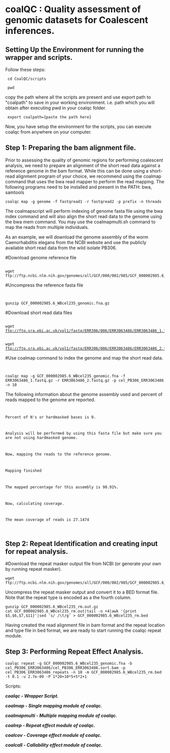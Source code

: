 # coalQC : Quality assessment of genomic datasets for Coalescent inferences.


<h2> Setting Up the Environment for running the wrapper and scripts. </h2>
Follow these steps: 
  
<pre><code> cd CoalQC/scripts </pre></code>

<pre><code> pwd </pre></code>

copy the path where all the scripts are present and use export path to "coalpath" to save in your working environment. i.e. path which you will obtain after executing pwd in your coalqc folder.

<pre><code> export coalpath={paste the path here} </pre></code>

Now, you have setup the environment for the scripts, you can execute coalqc from anywhere on your computer.

<h2>Step 1: Preparing the bam alignment file.</h2>
<p>Prior to assessing the quality of genomic regions for performing coalescent analysis, we need to prepare an alignment of the short read data against a reference genome in the bam format. While this can be done using a short-read alignment program of your choice, we recommend using the coalmap command that uses the bwa read mapper to perform the read mapping. The following programs need to be installed and present in the PATH: bwa, samtools</p>
<pre><code>coalqc map -g genome -f fastqread1 -r fastqread2 -p prefix -n threads</code></pre>

<p>The coalmapscript will perform indexing of genome fasta file using the bwa index command and will also align the short read data to the genome using the bwa mem command. You may use the coalmapmulti.sh command to map the reads from multiple individuals.</p>

<p>As an example, we will download the genome assembly of the worm Caenorhabditis elegans from the NCBI website and use the publicly available short read data from the wild isolate PB306.</p>
<p>#Download genome reference file<pre><code><br />wget ftp://ftp.ncbi.nlm.nih.gov/genomes/all/GCF/000/002/985/GCF_000002985.6_WBcel235/GCF_000002985.6_WBcel235_genomic.fna.gz</code></pre>
<p>#Uncompress the reference fasta file<pre><code><br />
gunzip GCF_000002985.6_WBcel235_genomic.fna.gz</code></pre></p>

<p>#Download short read data files<pre>
<code><br />wget <a href="ftp://ftp.sra.ebi.ac.uk/vol1/fastq/ERR306/006/ERR3063486/ERR3063486_1.fastq.gz">ftp://ftp.sra.ebi.ac.uk/vol1/fastq/ERR306/006/ERR3063486/ERR3063486_1.fastq.gz</a></code></pre></p>
<pre>
<code><br />wget <a href="ftp://ftp.sra.ebi.ac.uk/vol1/fastq/ERR306/006/ERR3063486/ERR3063486_2.fastq.gz">ftp://ftp.sra.ebi.ac.uk/vol1/fastq/ERR306/006/ERR3063486/ERR3063486_2.fastq.gz</a></code></pre></p>

<p>#Use coalmap command to index the genome and map the short read data.<pre>
<code><br />
coalqc map -g GCF_000002985.6_WBcel235_genomic.fna -f ERR3063486_1.fastq.gz -r ERR3063486_2.fastq.gz -p cel_PB306_ERR3063486 -n 10
</code></pre></p>

The following information about the genome assembly used and percent of reads mapped to the genome are reported.
<code>
<p>Percent of N's or hardmasked bases is 0.</p>
<p>Analysis will be performed by using this fasta file but make sure you are not using hardmasked genome.<p>
<p>Now, mapping the reads to the reference genome.</p>
<p>Mapping finished</p>
<p>The mapped percentage for this assembly is 98.91%.</p>
<p>Now, calculating coverage.</p>
<p>The mean coverage of reads is 27.1474</p>
</code>

<h2>Step 2: Repeat Identification and creating input for repeat analysis. </h2>

#Download the repeat masker output file from NCBI (or generate your own by running repeat masker).

<pre><code>wget ftp://ftp.ncbi.nlm.nih.gov/genomes/all/GCF/000/002/985/GCF_000002985.6_WBcel235/GCF_000002985.6_WBcel235_rm.out.gz</code></pre>
Uncompress the repeat masker output and convert it to a BED format file. Note that the repeat type is encoded as a the fourth column.
<pre><code>gunzip GCF_000002985.6_WBcel235_rm.out.gz
cat GCF_000002985.6_WBcel235_rm.out|tail -n +4|awk '{print $5,$6,$7,$11}'|sed 's/ /\t/g' > GCF_000002985.6_WBcel235_rm.bed
</code></pre>

Having created the read alignment file in bam format and the repeat location and type file in bed format, we are ready to start running the coalqc repeat module.

<h2>Step 3: Performing Repeat Effect Analysis. </h2>

<pre><code>coalqc repeat -g GCF_000002985.6_WBcel235_genomic.fna -b cel_PB306_ERR3063486/cel_PB306_ERR3063486.sort.bam -p cel_PB306_ERR3063486_repeats -n 10 -m GCF_000002985.6_WBcel235_rm.bed -t 0.1 -u 2.7e-09 -P 1*20+10*5+5*2+1 </code></pre>

Scripts:

***coalqc - Wrapper Script.***

***coalmap - Single mapping module of coalqc.***

***coalmapmulti - Multiple mapping module of coalqc.***

***coalrep - Repeat effect module of coalqc.***

***coalcov - Coverage effect module of coalqc.***

***coalcall - Callability effect module of coalqc.***
